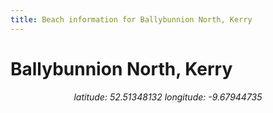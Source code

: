 ```yaml
---
title: Beach information for Ballybunnion North, Kerry
---
```

# Ballybunnion North, Kerry 

<div align="center"><i>latitude: 52.51348132 longitude: -9.67944735</i></div>